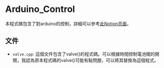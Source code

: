 # Arduino_Control

本程式碼包含了對arduino的控制，詳細可以參考[此Notion页面](https://www.notion.so/Arduino-trace-code-697287b039d5439dbd13ebdabb0b6dad#9cbff0aa142a460b8e604e2f174582f1)。

## 文件

- `valve.cpp`: 這個文件包含了valve()的程式碼。可以根據時間控制電池閥的開關，我認為原本程式碼的valve()可能有點問題，可以將其替換為這個程式。





